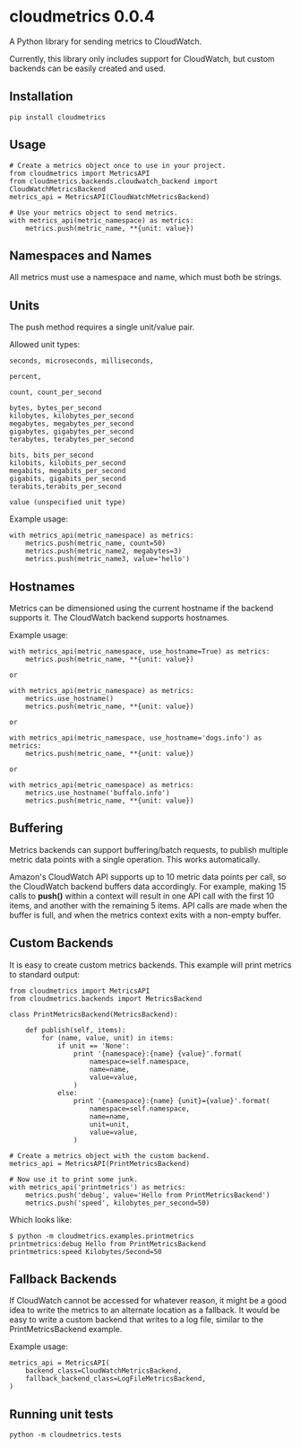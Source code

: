cloudmetrics 0.0.4
==================

A Python library for sending metrics to CloudWatch.

Currently, this library only includes support for CloudWatch, but custom
backends can be easily created and used.


Installation
------------

    pip install cloudmetrics

Usage
-----

    # Create a metrics object once to use in your project.
    from cloudmetrics import MetricsAPI
    from cloudmetrics.backends.cloudwatch_backend import CloudWatchMetricsBackend
    metrics_api = MetricsAPI(CloudWatchMetricsBackend)

    # Use your metrics object to send metrics.
    with metrics_api(metric_namespace) as metrics:
        metrics.push(metric_name, **{unit: value})


Namespaces and Names
--------------------

All metrics must use a namespace and name, which must both be strings.


Units
-----

The push method requires a single unit/value pair.

Allowed unit types:

    seconds, microseconds, milliseconds,

    percent,

    count, count_per_second

    bytes, bytes_per_second
    kilobytes, kilobytes_per_second
    megabytes, megabytes_per_second
    gigabytes, gigabytes_per_second
    terabytes, terabytes_per_second

    bits, bits_per_second
    kilobits, kilobits_per_second
    megabits, megabits_per_second
    gigabits, gigabits_per_second
    terabits,terabits_per_second

    value (unspecified unit type)

Example usage:

    with metrics_api(metric_namespace) as metrics:
        metrics.push(metric_name, count=50)
        metrics.push(metric_name2, megabytes=3)
        metrics.push(metric_name3, value='hello')


Hostnames
---------

Metrics can be dimensioned using the current hostname if the backend supports
it. The CloudWatch backend supports hostnames.

Example usage:

    with metrics_api(metric_namespace, use_hostname=True) as metrics:
        metrics.push(metric_name, **{unit: value})

    or

    with metrics_api(metric_namespace) as metrics:
        metrics.use_hostname()
        metrics.push(metric_name, **{unit: value})

    or

    with metrics_api(metric_namespace, use_hostname='dogs.info') as metrics:
        metrics.push(metric_name, **{unit: value})

    or

    with metrics_api(metric_namespace) as metrics:
        metrics.use_hostname('buffalo.info')
        metrics.push(metric_name, **{unit: value})


Buffering
---------

Metrics backends can support buffering/batch requests, to publish multiple
metric data points with a single operation. This works automatically.

Amazon's CloudWatch API supports up to 10 metric data points per call, so the
CloudWatch backend buffers data accordingly. For example, making 15 calls to
**push()** within a context will result in one API call with the first 10 items,
and another with the remaining 5 items. API calls are made when the buffer
is full, and when the metrics context exits with a non-empty buffer.


Custom Backends
---------------

It is easy to create custom metrics backends. This example will print metrics
to standard output:

    from cloudmetrics import MetricsAPI
    from cloudmetrics.backends import MetricsBackend

    class PrintMetricsBackend(MetricsBackend):

        def publish(self, items):
            for (name, value, unit) in items:
                if unit == 'None':
                    print '{namespace}:{name} {value}'.format(
                        namespace=self.namespace,
                        name=name,
                        value=value,
                    )
                else:
                    print '{namespace}:{name} {unit}={value}'.format(
                        namespace=self.namespace,
                        name=name,
                        unit=unit,
                        value=value,
                    )

    # Create a metrics object with the custom backend.
    metrics_api = MetricsAPI(PrintMetricsBackend)

    # Now use it to print some junk.
    with metrics_api('printmetrics') as metrics:
        metrics.push('debug', value='Hello from PrintMetricsBackend')
        metrics.push('speed', kilobytes_per_second=50)

Which looks like:

    $ python -m cloudmetrics.examples.printmetrics
    printmetrics:debug Hello from PrintMetricsBackend
    printmetrics:speed Kilobytes/Second=50


Fallback Backends
-----------------

If CloudWatch cannot be accessed for whatever reason, it might be a good idea
to write the metrics to an alternate location as a fallback. It would be easy
to write a custom backend that writes to a log file, similar to the
PrintMetricsBackend example.

Example usage:

    metrics_api = MetricsAPI(
        backend_class=CloudWatchMetricsBackend,
        fallback_backend_class=LogFileMetricsBackend,
    )


Running unit tests
------------------

    python -m cloudmetrics.tests
